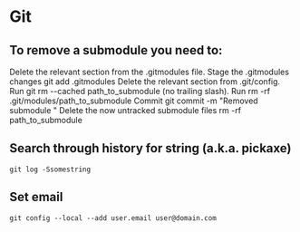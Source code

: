 # Git

## To remove a submodule you need to:

Delete the relevant section from the .gitmodules file.
Stage the .gitmodules changes git add .gitmodules
Delete the relevant section from .git/config.
Run git rm --cached path_to_submodule (no trailing slash).
Run rm -rf .git/modules/path_to_submodule
Commit git commit -m "Removed submodule <name>"
Delete the now untracked submodule files
rm -rf path_to_submodule

## Search through history for string (a.k.a. pickaxe)
```
git log -Ssomestring
```

## Set email
```
git config --local --add user.email user@domain.com
```
